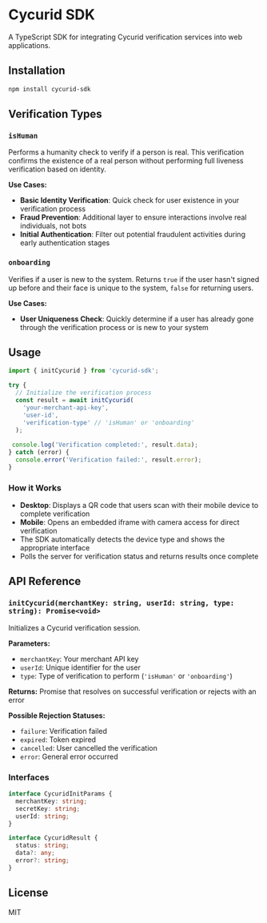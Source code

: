 # Cycurid SDK

A TypeScript SDK for integrating Cycurid verification services into web applications.

## Installation

```bash
npm install cycurid-sdk
```

## Verification Types

### `isHuman`
Performs a humanity check to verify if a person is real. This verification confirms the existence of a real person without performing full liveness verification based on identity.

**Use Cases:**
- **Basic Identity Verification**: Quick check for user existence in your verification process
- **Fraud Prevention**: Additional layer to ensure interactions involve real individuals, not bots
- **Initial Authentication**: Filter out potential fraudulent activities during early authentication stages

### `onboarding`
Verifies if a user is new to the system. Returns `true` if the user hasn't signed up before and their face is unique to the system, `false` for returning users.

**Use Cases:**
- **User Uniqueness Check**: Quickly determine if a user has already gone through the verification process or is new to your system

## Usage

```typescript
import { initCycurid } from 'cycurid-sdk';

try {
  // Initialize the verification process
  const result = await initCycurid(
    'your-merchant-api-key',
    'user-id',
    'verification-type' // 'isHuman' or 'onboarding'
  );
  
 console.log('Verification completed:', result.data);
} catch (error) {
  console.error('Verification failed:', result.error);
}
```

### How it Works

- **Desktop**: Displays a QR code that users scan with their mobile device to complete verification
- **Mobile**: Opens an embedded iframe with camera access for direct verification
- The SDK automatically detects the device type and shows the appropriate interface
- Polls the server for verification status and returns results once complete

## API Reference

### `initCycurid(merchantKey: string, userId: string, type: string): Promise<void>`

Initializes a Cycurid verification session.

**Parameters:**
- `merchantKey`: Your merchant API key
- `userId`: Unique identifier for the user  
- `type`: Type of verification to perform (`'isHuman'` or `'onboarding'`)

**Returns:** Promise that resolves on successful verification or rejects with an error

**Possible Rejection Statuses:**
- `failure`: Verification failed
- `expired`: Token expired
- `cancelled`: User cancelled the verification
- `error`: General error occurred

### Interfaces

```typescript
interface CycuridInitParams {
  merchantKey: string;
  secretKey: string;
  userId: string;
}

interface CycuridResult {
  status: string;
  data?: any;
  error?: string;
}
```

## License

MIT 